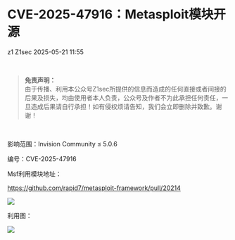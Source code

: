 #  CVE-2025-47916：Metasploit模块开源   
z1  Z1sec   2025-05-21 11:55  
  
   
  
> **免责声明：**  
由于传播、利用本公众号Z1sec所提供的信息而造成的任何直接或者间接的后果及损失，均由使用者本人负责，公众号及作者不为此承担任何责任，一旦造成后果请自行承担！如有侵权烦请告知，我们会立即删除并致歉。谢谢！  
  
  
   
  
影响范围：Invision Community ≤ 5.0.6  
  
编号：CVE-2025-47916  
  
Msf利用模块地址：  
  
https://github.com/rapid7/metasploit-framework/pull/20214  
  
![](https://mmbiz.qpic.cn/mmbiz_png/bnXduaibt5TGZjYWUFwlXH4LYjAGcx9PZcSQxibKiaI5yBCAQiaDaiazO4Ze5mAzqxooqWOYZhfYoJkTAtRmSaR0Cnw/640?wx_fmt=png&from=appmsg "")  
  
利用图：  
  
![](https://mmbiz.qpic.cn/mmbiz_png/bnXduaibt5TGZjYWUFwlXH4LYjAGcx9PZygb4Z3RhVYOm3DzXk8MSsMcypy3fpLc5KxJOIJ8X40icpyBTAIbhtLQ/640?wx_fmt=png&from=appmsg "")  
  
  
